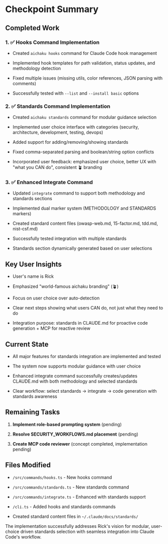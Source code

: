 # Checkpoint Summary

## Completed Work

### 1. ✅ Hooks Command Implementation

- Created `aichaku hooks` command for Claude Code hook management

- Implemented hook templates for path validation, status updates, and
  methodology detection

- Fixed multiple issues (missing utils, color references, JSON parsing with
  comments)

- Successfully tested with `--list` and `--install basic` options

### 2. ✅ Standards Command Implementation

- Created `aichaku standards` command for modular guidance selection

- Implemented user choice interface with categories (security, architecture,
  development, testing, devops)

- Added support for adding/removing/showing standards

- Fixed comma-separated parsing and boolean/string option conflicts

- Incorporated user feedback: emphasized user choice, better UX with "what you
  CAN do", consistent 🪴 branding

### 3. ✅ Enhanced Integrate Command

- Updated `integrate` command to support both methodology and standards sections

- Implemented dual marker system (METHODOLOGY and STANDARDS markers)

- Created standard content files (owasp-web.md, 15-factor.md, tdd.md,
  nist-csf.md)

- Successfully tested integration with multiple standards

- Standards section dynamically generated based on user selections

## Key User Insights

- User's name is Rick

- Emphasized "world-famous aichaku branding" (🪴)

- Focus on user choice over auto-detection

- Clear next steps showing what users CAN do, not just what they need to do

- Integration purpose: standards in CLAUDE.md for proactive code generation +
  MCP for reactive review

## Current State

- All major features for standards integration are implemented and tested

- The system now supports modular guidance with user choice

- Enhanced integrate command successfully creates/updates CLAUDE.md with both
  methodology and selected standards

- Clear workflow: select standards → integrate → code generation with standards
  awareness

## Remaining Tasks

1. **Implement role-based prompting system** (pending)

2. **Resolve SECURITY_WORKFLOWS.md placement** (pending)

3. **Create MCP code reviewer** (concept completed, implementation pending)

## Files Modified

- `/src/commands/hooks.ts` - New hooks command

- `/src/commands/standards.ts` - New standards command

- `/src/commands/integrate.ts` - Enhanced with standards support

- `/cli.ts` - Added hooks and standards commands

- Created standard content files in `~/.claude/docs/standards/`

The implementation successfully addresses Rick's vision for modular, user-choice
driven standards selection with seamless integration into Claude Code's
workflow.
